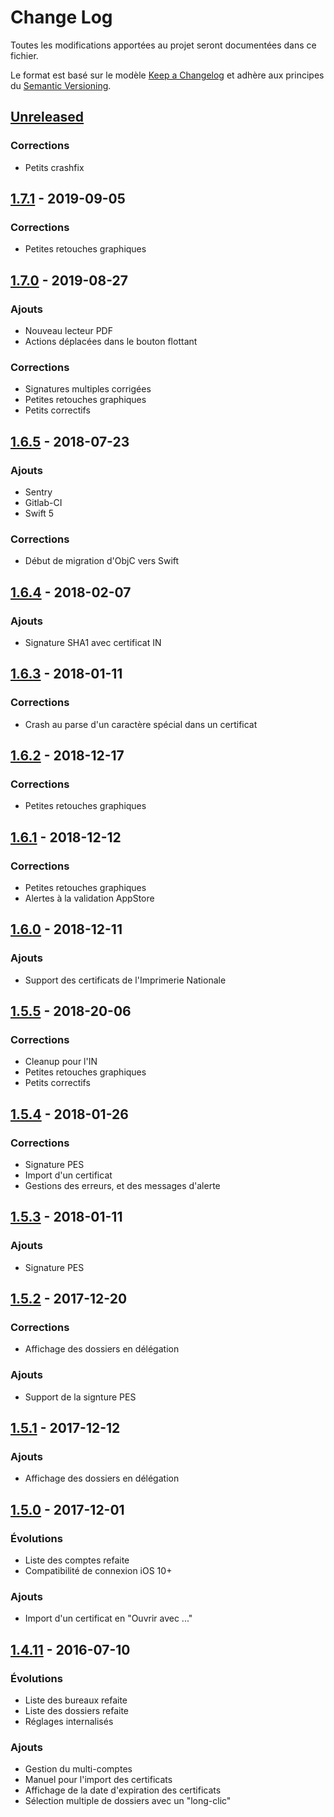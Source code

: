 # Change Log

Toutes les modifications apportées au projet seront documentées dans ce fichier.

Le format est basé sur le modèle [Keep a Changelog](http://keepachangelog.com/) 
et adhère aux principes du [Semantic Versioning](http://semver.org/).



## [Unreleased]

### Corrections
- Petits crashfix


## [1.7.1] - 2019-09-05

### Corrections
- Petites retouches graphiques



## [1.7.0] - 2019-08-27

### Ajouts
- Nouveau lecteur PDF
- Actions déplacées dans le bouton flottant

### Corrections
- Signatures multiples corrigées
- Petites retouches graphiques
- Petits correctifs



## [1.6.5] - 2018-07-23

### Ajouts
- Sentry
- Gitlab-CI
- Swift 5

### Corrections
- Début de migration d'ObjC vers Swift


## [1.6.4] - 2018-02-07

### Ajouts
- Signature SHA1 avec certificat IN



## [1.6.3] - 2018-01-11

### Corrections
- Crash au parse d'un caractère spécial dans un certificat



## [1.6.2] - 2018-12-17

### Corrections
- Petites retouches graphiques



## [1.6.1] - 2018-12-12

### Corrections
- Petites retouches graphiques
- Alertes à la validation AppStore



## [1.6.0] - 2018-12-11

### Ajouts
- Support des certificats de l'Imprimerie Nationale



## [1.5.5] - 2018-20-06

### Corrections
- Cleanup pour l'IN
- Petites retouches graphiques
- Petits correctifs



## [1.5.4] - 2018-01-26

### Corrections
- Signature PES
- Import d'un certificat
- Gestions des erreurs, et des messages d'alerte



## [1.5.3] - 2018-01-11

### Ajouts
- Signature PES



## [1.5.2] - 2017-12-20

### Corrections
- Affichage des dossiers en délégation

### Ajouts
- Support de la signture PES



## [1.5.1] - 2017-12-12

### Ajouts
- Affichage des dossiers en délégation



## [1.5.0] - 2017-12-01

### Évolutions
- Liste des comptes refaite
- Compatibilité de connexion iOS 10+

### Ajouts
- Import d'un certificat en "Ouvrir avec ..."



## [1.4.11] - 2016-07-10

### Évolutions
- Liste des bureaux refaite
- Liste des dossiers refaite
- Réglages internalisés

### Ajouts
- Gestion du multi-comptes
- Manuel pour l'import des certificats
- Affichage de la date d'expiration des certificats
- Sélection multiple de dossiers avec un "long-clic"



[Unreleased]: https://gitlab.libriciel.fr/i-parapheur/iParapheur-iOS/tree/develop
[1.7.1]: https://gitlab.libriciel.fr/i-parapheur/iParapheur-iOS/tags/1.7.1
[1.7.0]: https://gitlab.libriciel.fr/i-parapheur/iParapheur-iOS/tags/1.7.0
[1.6.5]: https://gitlab.libriciel.fr/i-parapheur/iParapheur-iOS/tags/1.6.5
[1.6.4]: https://gitlab.libriciel.fr/i-parapheur/iParapheur-iOS/tags/1.6.4
[1.6.3]: https://gitlab.libriciel.fr/i-parapheur/iParapheur-iOS/tags/1.6.3
[1.6.2]: https://gitlab.libriciel.fr/i-parapheur/iParapheur-iOS/tags/1.6.2
[1.6.1]: https://gitlab.libriciel.fr/i-parapheur/iParapheur-iOS/tags/1.6.1
[1.6.0]: https://gitlab.libriciel.fr/i-parapheur/iParapheur-iOS/tags/1.6.0
[1.5.5]: https://gitlab.libriciel.fr/i-parapheur/iParapheur-iOS/tags/1.5.5
[1.5.4]: https://gitlab.libriciel.fr/i-parapheur/iParapheur-iOS/tags/1.5.4
[1.5.3]: https://gitlab.libriciel.fr/i-parapheur/iParapheur-iOS/tags/1.5.3
[1.5.2]: https://gitlab.libriciel.fr/i-parapheur/iParapheur-iOS/tags/1.5.2
[1.5.1]: https://gitlab.libriciel.fr/i-parapheur/iParapheur-iOS/tags/1.5.1
[1.5.0]: https://gitlab.libriciel.fr/i-parapheur/iParapheur-iOS/tags/1.5.0
[1.4.11]: https://gitlab.libriciel.fr/i-parapheur/iParapheur-iOS/tags/1.4.11

